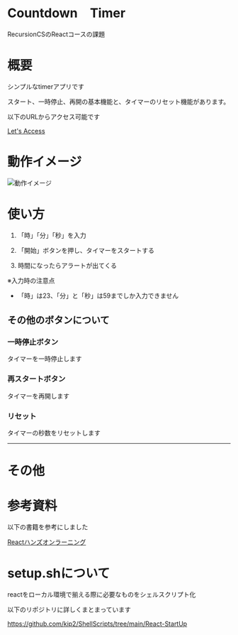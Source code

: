 # Countdown　Timer

RecursionCSのReactコースの課題

# 概要

シンプルなtimerアプリです

スタート、一時停止、再開の基本機能と、タイマーのリセット機能があります。

以下のURLからアクセス可能です

[Let's Access](https://kip2.github.io/Countdown-Timer/)

# 動作イメージ
![動作イメージ](./doc/timer.gif)

# 使い方

1. 「時」「分」「秒」を入力

2. 「開始」ボタンを押し、タイマーをスタートする

3. 時間になったらアラートが出てくる

  ※入力時の注意点

- 「時」は23、「分」と「秒」は59までしか入力できません


## その他のボタンについて

### 一時停止ボタン

タイマーを一時停止します

### 再スタートボタン

タイマーを再開します

### リセット

タイマーの秒数をリセットします


---

# その他




# 参考資料

以下の書籍を参考にしました

[Reactハンズオンラーニング](https://www.oreilly.co.jp//books/9784873119380/)




# setup.shについて

reactをローカル環境で揃える際に必要なものをシェルスクリプト化

以下のリポジトリに詳しくまとまっています

https://github.com/kip2/ShellScripts/tree/main/React-StartUp
